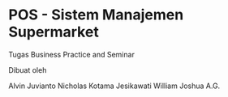 # POS - Sistem Manajemen Supermarket

Tugas Business Practice and Seminar

Dibuat oleh

<i class="icon-chevron-right"></i>Alvin Juvianto
<i class="icon-chevron-right"></i>Nicholas Kotama
<i class="icon-chevron-right"></i>Jesikawati
<i class="icon-chevron-right"></i>William
<i class="icon-chevron-right"></i>Joshua A.G.
